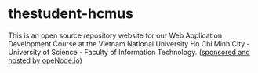 # thestudent-hcmus
This is an open source repository website for our Web Application Development Course at the Vietnam National University Ho Chi Minh City - University of Science - Faculty of Information Technology. ([sponsored and hosted by opeNode.io](https://www.openode.io/))
